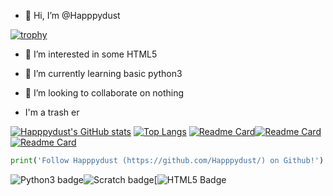 - 👋 Hi, I’m @Happpydust

[![trophy](https://github-profile-trophy.vercel.app/?username=Happpydust&theme=onedark)](https://github.com/ryo-ma/github-profile-trophy)
- 👀 I’m interested in some HTML5
- 🌱 I’m currently learning basic python3

- 💞️ I’m looking to collaborate on nothing

- I'm a trash er

[![Happpydust's GitHub stats](https://github-readme-stats.vercel.app/api?username=Happpydust)](https://github.com/anuraghazra/github-readme-stats)
[![Top Langs](https://github-readme-stats.vercel.app/api/top-langs/?username=Happpydust)](https://github.com/anuraghazra/github-readme-stats)
[![Readme Card](https://github-readme-stats.vercel.app/api/pin/?username=Happpydust&repo=discord-developer-badge-bot)](https://github.com/Happpydust/discord-developer-badge-bot)[![Readme Card](https://github-readme-stats.vercel.app/api/pin/?username=Story-Writers&repo=Stories)](https://github.com/Story-Writers/Stories)[![Readme Card](https://github-readme-stats.vercel.app/api/pin/?username=Happpydust&repo=Licenses-in-python3)](https://github.com/Happpydust/Licenses-in-python3)
```python
print('Follow Happpydust (https://github.com/Happpydust/) on Github!')
```
<img src="https://img.shields.io/badge/Python-3776AB.svg?style=for-the-badge&logo=Python&logoColor=white" alt="Python3 badge">![Scratch badge](https://img.shields.io/badge/Scratch-4D97FF.svg?style=for-the-badge&logo=Scratch&logoColor=white)[![HTML5 Badge](https://img.shields.io/badge/HTML5-E34F26.svg?style=for-the-badge&logo=HTML5&logoColor=white)
<!---
Happpydust/Happpydust is a ✨ special ✨ repository because its `README.md` (this file) appears on your GitHub profile.
You can click the Preview link to take a look at your changes.
https://home.aveek.io/GitHub-Profile-Badges/ is profile badge link
[![Readme Card](https://github-readme-stats.vercel.app/api/pin/?username=Happpydust&repo=)](https://github.com/anuraghazra/github-readme-stats)
--->
